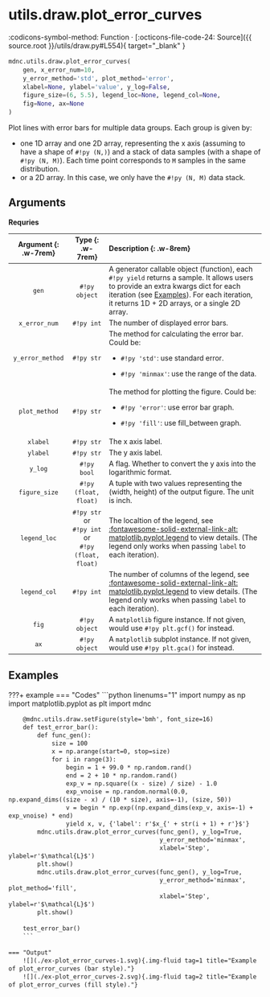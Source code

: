 # utils.draw.plot_error_curves

:codicons-symbol-method: Function · [:octicons-file-code-24: Source]({{ source.root }}/utils/draw.py#L554){ target="_blank" }

```python
mdnc.utils.draw.plot_error_curves(
    gen, x_error_num=10,
    y_error_method='std', plot_method='error',
    xlabel=None, ylabel='value', y_log=False,
    figure_size=(6, 5.5), legend_loc=None, legend_col=None,
    fig=None, ax=None
)
```

Plot lines with error bars for multiple data groups. Each group is given by:

* one 1D array and one 2D array, representing the x axis (assuming to have a shape of `#!py (N,)`) and a stack of data samples (with a shape of `#!py (N, M)`). Each time point corresponds to `M` samples in the same distribution.
* or a 2D array. In this case, we only have the `#!py (N, M)` data stack.

## Arguments

**Requries**

| Argument {: .w-7rem} | Type {: .w-7rem} | Description {: .w-8rem} |
| :------: | :-----: | :---------- |
| `gen` | `#!py object` | A generator callable object (function), each `#!py yield` returns a sample. It allows users to provide an extra kwargs dict for each iteration (see [Examples](#examples)). For each iteration, it returns 1D + 2D arrays, or a single 2D array. |
| `x_error_num` | `#!py int`  | The number of displayed error bars. |
| `y_error_method` | `#!py str`  | The method for calculating the error bar. Could be: <ul> <li>`#!py 'std'`: use standard error.</li> <li> <p>`#!py 'minmax'`: use the range of the data.</p> </li> </ul> |
| `plot_method` | `#!py str`  | The method for plotting the figure. Could be: <ul> <li> <p>`#!py 'error'`: use error bar graph.</p> </li> <li>`#!py 'fill'`: use fill_between graph.</li> </ul> |
| `xlabel` | `#!py str`  | The x axis label. |
| `ylabel` | `#!py str`  | The y axis label. |
| `y_log` | `#!py bool`  | A flag. Whether to convert the y axis into the logarithmic format. |
| `figure_size` | `#!py (float, float)`  | A tuple with two values representing the (width, height) of the output figure. The unit is inch. |
| `legend_loc` | `#!py str` or<br>`#!py int` or<br>`#!py (float, float)` | The localtion of the legend, see [:fontawesome-solid-external-link-alt: matplotlib.pyplot.legend][mpl-legend] to view details. (The legend only works when passing `label` to each iteration). |
| `legend_col` | `#!py int` | The number of columns of the legend, see [:fontawesome-solid-external-link-alt: matplotlib.pyplot.legend][mpl-legend] to view details. (The legend only works when passing `label` to each iteration). |
| `fig` | `#!py object` | A `matplotlib` figure instance. If not given, would use `#!py plt.gcf()` for instead. |
| `ax`  | `#!py object` | A `matplotlib` subplot instance. If not given, would use `#!py plt.gca()` for instead. |

## Examples

???+ example
    === "Codes"
        ```python linenums="1"
        import numpy as np
        import matplotlib.pyplot as plt
        import mdnc

        @mdnc.utils.draw.setFigure(style='bmh', font_size=16)
        def test_error_bar():
            def func_gen():
                size = 100
                x = np.arange(start=0, stop=size)
                for i in range(3):
                    begin = 1 + 99.0 * np.random.rand()
                    end = 2 + 10 * np.random.rand()
                    exp_v = np.square((x - size) / size) - 1.0
                    exp_vnoise = np.random.normal(0.0, np.expand_dims((size - x) / (10 * size), axis=-1), (size, 50))
                    v = begin * np.exp((np.expand_dims(exp_v, axis=-1) + exp_vnoise) * end)
                    yield x, v, {'label': r'$x_{' + str(i + 1) + r'}$'}
            mdnc.utils.draw.plot_error_curves(func_gen(), y_log=True,
                                              y_error_method='minmax',
                                              xlabel='Step', ylabel=r'$\mathcal{L}$')
            plt.show()
            mdnc.utils.draw.plot_error_curves(func_gen(), y_log=True,
                                              y_error_method='minmax', plot_method='fill',
                                              xlabel='Step', ylabel=r'$\mathcal{L}$')
            plt.show()

        test_error_bar()
        ```

    === "Output"
        ![](./ex-plot_error_curves-1.svg){.img-fluid tag=1 title="Example of plot_error_curves (bar style)."}
        ![](./ex-plot_error_curves-2.svg){.img-fluid tag=2 title="Example of plot_error_curves (fill style)."}

[mpl-legend]:https://matplotlib.org/stable/api/_as_gen/matplotlib.pyplot.legend.html "matplotlib.pyplot.legend"
